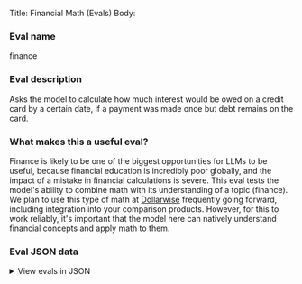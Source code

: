 Title: Financial Math (Evals)
Body:

### Eval name

finance

### Eval description

Asks the model to calculate how much interest would be owed on a credit card by a certain date, if a payment was made
once but debt remains on the card.

### What makes this a useful eval?

Finance is likely to be one of the biggest opportunities for LLMs to be useful, because financial education is
incredibly poor globally, and the impact of a mistake in financial calculations is severe. This eval tests the model's
ability to combine math with its understanding of a topic (finance). We plan to use this type of math
at [Dollarwise](https://www.dollarwise.ca) frequently going forward, including integration into your comparison
products. However, for this to work reliably, it's important that the model here can natively understand financial
concepts and apply math to them.

### Eval JSON data

<details>

  <summary>View evals in JSON</summary>

### Eval

  ```jsonl

{"input": [{"role": "system", "content": "You are a helpful assistant."}, {"role": "user", "content": "On the 24th of September, Sarah had spent $1237.42 on her credit card for the month of September. This credit card charges 21.99% interest rate annually on outstanding credit starting on the 1st of the following month. Presume that interest is only charged at the end of each additional day. Example: From the 1st of the month to the 8th would be 7 days of interest accrued.Today is the 27th of September and Sarah makes a payment of $125 towards her credit card. How much interest will she have been charged by October 15th if she makes no additional payments? If the final interest figure is more than 2-decimal places, always round down. Answer ONLY with a dollar figure. Do not output any logic, output only the dollar figure for how much interest she was charged for the period."}], "ideal": "9.42"}

{"input": [{"role": "system", "content": "You are a helpful assistant."}, {"role": "user", "content": "On the 19th of February, Jason had spent $15.21 on his credit card for the month of February. This credit card charges 21.99% interest rate annually on outstanding credit starting on the 1st of the following month. Presume that interest is only charged at the end of each additional day. Example: From the 1st of the month to the 8th would be 7 days of interest accrued. Today is the 23rd of February and he makes a payment of $1 towards his credit card. How much interest will he have been charged by March 10th if he makes no additional payments? If the final interest figure is more than 2-decimal places, always round down. Answer ONLY with a dollar figure. Do not output any logic, output only the dollar figure for how much interest she was charged for the period."}], "ideal": "0.07"}

{"input": [{"role": "system", "content": "You are a helpful assistant."}, {"role": "user", "content": "On the 12th of February, Jason had spent $10,674.21 on his credit card for the month of February. This credit card charges 21.99% interest rate annually on outstanding credit starting on the 1st of the following month. Presume that interest is only charged at the end of each additional day. Example: From the 1st of the month to the 8th would be 7 days of interest accrued. Today is the 18th of February and he makes a payment of $1,000 towards his credit card. How much interest will he have been charged by March 10th if he makes no additional payments? If the final interest figure is more than 2-decimal places, always round down. Answer ONLY with a dollar figure. Do not output any logic, output only the dollar figure for how much interest she was charged for the period."}], "ideal": "52.59"}

{"input": [{"role": "system", "content": "You are a helpful assistant."}, {"role": "user", "content": "On the 2nd of August, Jason had spent $15,674.21 on his credit card for the month of August. This credit card charges 21.99% interest rate annually on outstanding credit starting on the 1st of the following month. Presume that interest is only charged at the end of each additional day. Example: From the 1st of the month to the 8th would be 7 days of interest accrued. Today is the 18th of August and he makes a payment of $1,000 towards his credit card. How much interest will he have been charged by September 10th if he makes no additional payments? If the final interest figure is more than 2-decimal places, always round down. Answer ONLY with a dollar figure. Do not output any logic, output only the dollar figure for how much interest she was charged for the period."}], "ideal": "79.77"}

{"input": [{"role": "system", "content": "You are a helpful assistant."}, {"role": "user", "content": "On the 15th of August, Jason had spent $1000 on his credit card for the month of August. This credit card charges 21.99% interest rate annually on outstanding credit starting on the 1st of the following month. Presume that interest is only charged at the end of each additional day. Example: From the 1st of the month to the 8th would be 7 days of interest accrued. mToday is the 18th of August and he makes a payment of $1000 towards his credit card. How much interest will he have been charged by September 10th if he makes no additional payments? If the final interest figure is more than 2-decimal places, always round down. Answer ONLY with a dollar figure. Do not output any logic, output only the dollar figure for how much interest she was charged for the period."}], "ideal": "0.00"}

  ```

</details>


